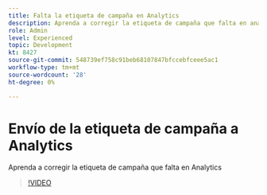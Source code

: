 ```yaml
---
title: Falta la etiqueta de campaña en Analytics
description: Aprenda a corregir la etiqueta de campaña que falta en analytics
role: Admin
level: Experienced
topic: Development
kt: 8427
source-git-commit: 548739ef758c91beb68107847bfccebfceee5ac1
workflow-type: tm+mt
source-wordcount: '28'
ht-degree: 0%

---
```



# Envío de la etiqueta de campaña a Analytics

Aprenda a corregir la etiqueta de campaña que falta en Analytics
>[!VIDEO](https://video.tv.adobe.com/v/335983?quality=12)
